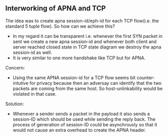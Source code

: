 ## Interworking of APNA and TCP
The idea was to create apna session-id/eph-id for each TCP flow(i.e. the standard 5 tuple flow).
So how can we achieve this?
- In my regard it can be transparent i.e. whenever the first SYN packet in sent we create a new apna session-id and whenever both client and server reached closed state in TCP state diagram we destroy the apna session-id as well.
- It is very similar to one more handshake like TCP but for APNA.

Concern:
- Using the same APNA session-id for a TCP flow seems bit counter-intutive for privacy because then an adversay can identify that the two packets are coming from the same host. So host-unlinkability would be violated in that case.

Solution:
- Whenever a sender sends a packet in the payload it also sends a session-ID which should be used while sending the reply back. The process of generation of session-ID could be asynchrously so that it would not cause an extra overhead to create the APNA header.
